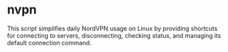 # nvpn
This script simplifies daily NordVPN usage on Linux by providing shortcuts for connecting to servers, disconnecting, checking status, and managing its default connection command.
